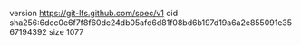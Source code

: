 version https://git-lfs.github.com/spec/v1
oid sha256:6dcc0e6f7f8f60dc24db05afd6d81f08bd6b197d19a6a2e855091e3567194392
size 1077
